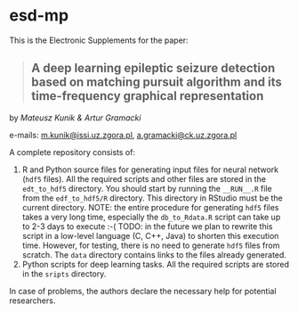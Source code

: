 # esd-mp

This is the Electronic Supplements for the paper:

> ## A deep learning epileptic seizure detection based on matching pursuit algorithm and its time-frequency graphical representation ##

by *Mateusz Kunik & Artur Gramacki*

e-mails:  m.kunik@issi.uz.zgora.pl, a.gramacki@ck.uz.zgora.pl

A complete repository consists of:
1. R and Python source files for generating input files for neural network (`hdf5` files). All the required scripts and other files are stored in the `edt_to_hdf5` directory. You should start by running the `__RUN__.R` file from the `edf_to_hdf5/R` directory. This directory in RStudio must be the current directory. NOTE: the entire procedure for generating `hdf5` files takes a very long time, especially the `db_to_Rdata.R` script can take up to 2-3 days to execute :-( TODO: in the future we plan to rewrite this script in a low-level language (C, C++, Java) to shorten this execution time. However, for testing, there is no need to generate `hdf5` files from scratch. The `data` directory contains links to the files already generated.
2. Python scripts for deep learning tasks.  All the required scripts are stored in the `sripts` directory.


In case of problems, the authors declare the necessary help for potential researchers.
